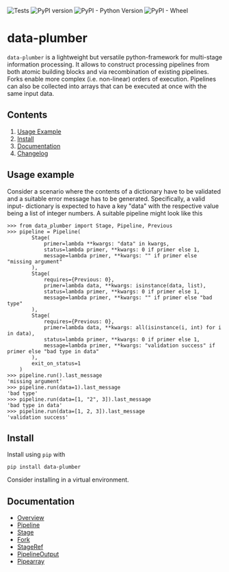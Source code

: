 ![Tests](https://github.com/RichtersFinger/data-plumber/actions/workflows/tests.yml/badge.svg?branch=main) ![PyPI version](https://badge.fury.io/py/data-plumber.svg) ![PyPI - Python Version](https://img.shields.io/pypi/pyversions/data-plumber) ![PyPI - Wheel](https://img.shields.io/pypi/wheel/data-plumber)


# data-plumber
`data-plumber` is a lightweight but versatile python-framework for multi-stage
information processing. It allows to construct processing pipelines from both
atomic building blocks and via recombination of existing pipelines. Forks
enable more complex (i.e. non-linear) orders of execution. Pipelines can also
be collected into arrays that can be executed at once with the same input
data.

## Contents
1. [Usage Example](#usage-example)
1. [Install](#install)
1. [Documentation](#documentation)
1. [Changelog](CHANGELOG.md)

## Usage example
Consider a scenario where the contents of a dictionary have to be validated
and a suitable error message has to be generated. Specifically, a valid input-
dictionary is expected to have a key "data" with the respective value being
a list of integer numbers. A suitable pipeline might look like this
```
>>> from data_plumber import Stage, Pipeline, Previous
>>> pipeline = Pipeline(
        Stage(
            primer=lambda **kwargs: "data" in kwargs,
            status=lambda primer, **kwargs: 0 if primer else 1,
            message=lambda primer, **kwargs: "" if primer else "missing argument"
        ),
        Stage(
            requires={Previous: 0},
            primer=lambda data, **kwargs: isinstance(data, list),
            status=lambda primer, **kwargs: 0 if primer else 1,
            message=lambda primer, **kwargs: "" if primer else "bad type"
        ),
        Stage(
            requires={Previous: 0},
            primer=lambda data, **kwargs: all(isinstance(i, int) for i in data),
            status=lambda primer, **kwargs: 0 if primer else 1,
            message=lambda primer, **kwargs: "validation success" if primer else "bad type in data"
        ),
        exit_on_status=1
    )
>>> pipeline.run().last_message
'missing argument'
>>> pipeline.run(data=1).last_message
'bad type'
>>> pipeline.run(data=[1, "2", 3]).last_message
'bad type in data'
>>> pipeline.run(data=[1, 2, 3]).last_message
'validation success'
```

## Install
Install using `pip` with
```
pip install data-plumber
```
Consider installing in a virtual environment.

## Documentation

* [Overview](docs/overview.md)
* [Pipeline](docs/pipeline.md)
* [Stage](docs/stage.md)
* [Fork](docs/fork.md)
* [StageRef](docs/stageref.md)
* [PipelineOutput](docs/output.md)
* [Pipearray](docs/array.md)

